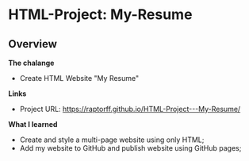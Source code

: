 # HTML-Project: My-Resume

## Overview
**The chalange**
- Create HTML Website "My Resume"

**Links**
  - Project URL: https://raptorff.github.io/HTML-Project---My-Resume/

**What I learned**
- Create and style a multi-page website using only HTML;
- Add my website to GitHub and publish website using GitHub pages;
